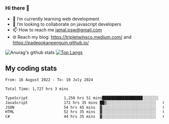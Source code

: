 ### Hi there 👋

<!--
**padepokanpenguin/padepokanpenguin** is a ✨ _special_ ✨ repository because its `README.md` (this file) appears on your GitHub profile.
-->

- 🌱 I’m currently learning  web development
- 👯 I’m looking to collaborate on javascript developers
- 📫 How to reach me jamal.psw@gmail.com
- 🌐 Reach my blog:
   https://tripletwinsco.medium.com/ and
   https://padepokanpenguin.github.io/

![Anurag's github stats](https://github-readme-stats.vercel.app/api?username=padepokanpenguin&count_private=true&disable_animations=false&show_icons=true&theme=default)
[![Top Langs](https://github-readme-stats.vercel.app/api/top-langs/?username=padepokanpenguin&theme=default&layout=compact)](https://github.com/padepokanpenguin)

## My coding stats

<!--START_SECTION:waka-->

```txt
From: 16 August 2022 - To: 10 July 2024

Total Time: 1,727 hrs 3 mins

TypeScript                1,250 hrs 51 mins██████████████████░░░░░░░   72.43 %
JavaScript                172 hrs 35 mins ██▒░░░░░░░░░░░░░░░░░░░░░░   09.99 %
JSON                      54 hrs 45 mins  ▓░░░░░░░░░░░░░░░░░░░░░░░░   03.17 %
HTML                      52 hrs 35 mins  ▓░░░░░░░░░░░░░░░░░░░░░░░░   03.04 %
C#                        44 hrs 35 mins  ▓░░░░░░░░░░░░░░░░░░░░░░░░   02.58 %
```

<!--END_SECTION:waka-->


